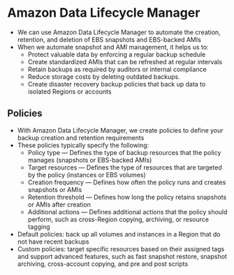 # Amazon Data Lifecycle Manager

- We can use Amazon Data Lifecycle Manager to automate the creation, retention, and deletion of EBS snapshots and EBS-backed AMIs
- When we automate snapshot and AMI management, it helps us to:
    - Protect valuable data by enforcing a regular backup schedule
    - Create standardized AMIs that can be refreshed at regular intervals
    - Retain backups as required by auditors or internal compliance
    - Reduce storage costs by deleting outdated backups.
    - Create disaster recovery backup policies that back up data to isolated Regions or accounts

## Policies

- With Amazon Data Lifecycle Manager, we create policies to define your backup creation and retention requirements
- These policies typically specify the following:
    - Policy type — Defines the type of backup resources that the policy manages (snapshots or EBS-backed AMIs)
    - Target resources — Defines the type of resources that are targeted by the policy (instances or EBS volumes)
    - Creation frequency — Defines how often the policy runs and creates snapshots or AMIs
    - Retention threshold — Defines how long the policy retains snapshots or AMIs after creation
    - Additional actions — Defines additional actions that the policy should perform, such as cross-Region copying, archiving, or resource tagging
- Default policies: back up all volumes and instances in a Region that do not have recent backups
- Custom policies: target specific resources based on their assigned tags and support advanced features, such as fast snapshot restore, snapshot archiving, cross-account copying, and pre and post scripts